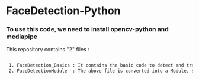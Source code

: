 # FaceDetection-Python

### To use this code, we need to install opencv-python and mediapipe



This repository contains "2" files :
```bash

 1. FaceDetection_Basics : It contains the basic code to detect and track Faces and draw a bounding box with the Detection Confidence Score
 2. FaceDetectionModule  : The above file is converted into a Module, so that the code can be reused for future projects.
```



 
